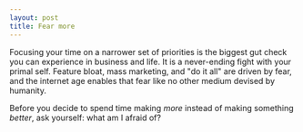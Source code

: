 ```yaml
---
layout: post
title: Fear more
---
```


Focusing your time on a narrower set of priorities is the biggest gut check you can experience in business and life. It is a never-ending fight with your primal self. Feature bloat, mass marketing, and "do it all" are driven by fear, and the internet age enables that fear like no other medium devised by humanity. 

Before you decide to spend time making *more* instead of making something *better*, ask yourself: what am I afraid of? 

